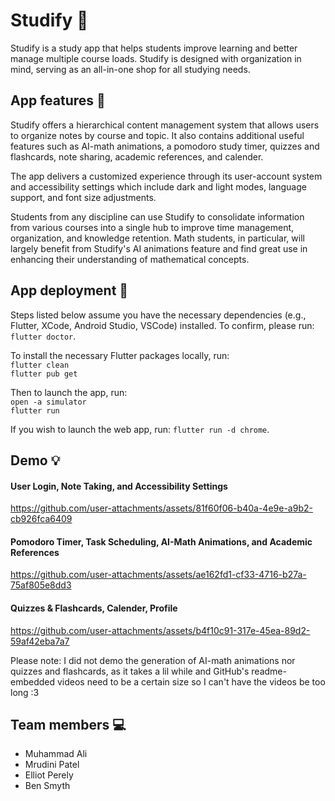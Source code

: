 # Studify 📖

Studify is a study app that helps students improve learning and better manage multiple course loads. Studify is designed with organization in mind, serving as an all-in-one shop for all studying needs.


## App features 🧮

Studify offers a hierarchical content management system that allows users to organize notes by course and topic. It also contains additional useful features such as AI-math animations, a pomodoro study timer, quizzes and flashcards, note sharing, academic references, and calender.
 
The app delivers a customized experience through its user-account system and accessibility settings which include dark and light modes, language support, and font size adjustments.

Students from any discipline can use Studify to consolidate information from various courses into a single hub to improve time management, organization, and knowledge retention. Math students, in particular, will largely benefit from Studify's AI animations feature and find great use in enhancing their understanding of mathematical concepts.


## App deployment 🚀

Steps listed below assume you have the necessary dependencies (e.g., Flutter, XCode, Android Studio, VSCode) installed. To confirm, please run: `flutter doctor`.

To install the necessary Flutter packages locally, run:  
`flutter clean`  
`flutter pub get`  
  
Then to launch the app, run:  
`open -a simulator`  
`flutter run`  

If you wish to launch the web app, run: `flutter run -d chrome`.


## Demo 💡

#### User Login, Note Taking, and Accessibility Settings
https://github.com/user-attachments/assets/81f60f06-b40a-4e9e-a9b2-cb926fca6409

#### Pomodoro Timer, Task Scheduling, AI-Math Animations, and Academic References
https://github.com/user-attachments/assets/ae162fd1-cf33-4716-b27a-75af805e8dd3

#### Quizzes & Flashcards, Calender, Profile
https://github.com/user-attachments/assets/b4f10c91-317e-45ea-89d2-59af42eba7a7

Please note: I did not demo the generation of AI-math animations nor quizzes and flashcards, as it takes a lil while and GitHub's readme-embedded videos need to be a certain size so I can't have the videos be too long :3


## Team members 💻

- Muhammad Ali
- Mrudini Patel
- Elliot Perely
- Ben Smyth

